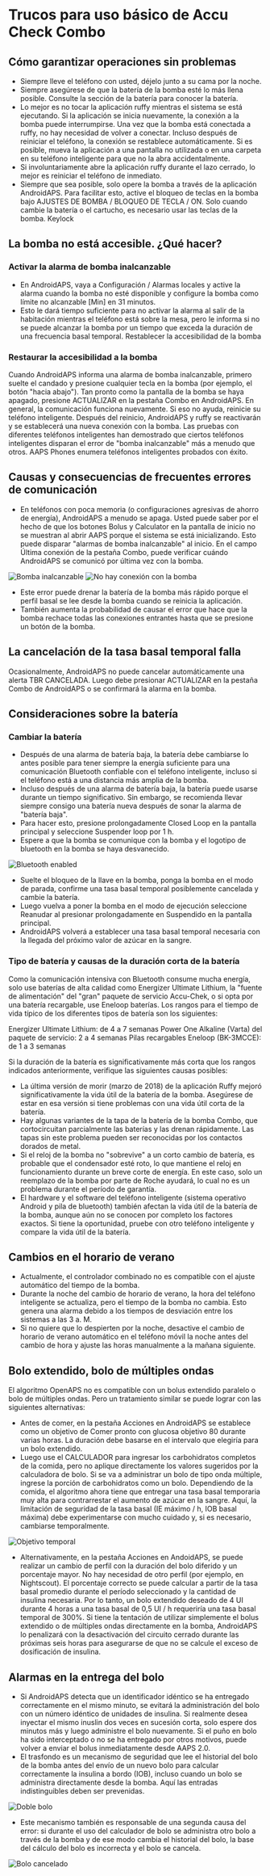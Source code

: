 # Trucos para uso básico de Accu Check Combo

## Cómo garantizar operaciones sin problemas

*	Siempre lleve el teléfono con usted, déjelo junto a su cama por la noche.
*	Siempre asegúrese de que la batería de la bomba esté lo más llena posible. Consulte la sección de la batería para conocer la batería.
*	Lo mejor es no tocar la aplicación ruffy mientras el sistema se está ejecutando. Si la aplicación se inicia nuevamente, la conexión a la bomba puede interrumpirse. Una vez que la bomba está conectada a ruffy, no hay necesidad de volver a conectar. Incluso después de reiniciar el teléfono, la conexión se restablece automáticamente. Si es posible, mueva la aplicación a una pantalla no utilizada o en una carpeta en su teléfono inteligente para que no la abra accidentalmente.
*	Si involuntariamente abre la aplicación ruffy durante el lazo cerrado, lo mejor es reiniciar el teléfono de inmediato.
*	Siempre que sea posible, solo opere la bomba a través de la aplicación AndroidAPS. Para facilitar esto, active el bloqueo de teclas en la bomba bajo AJUSTES DE BOMBA / BLOQUEO DE TECLA / ON. Solo cuando cambie la batería o el cartucho, es necesario usar las teclas de la bomba. Keylock

## La bomba no está accesible. ¿Qué hacer?

### Activar la alarma de bomba inalcanzable

* En AndroidAPS, vaya a Configuración / Alarmas locales y active la alarma cuando la bomba no esté disponible y configure la bomba como límite no alcanzable [Min] en 31 minutos.
* Esto le dará tiempo suficiente para no activar la alarma al salir de la habitación mientras el teléfono está sobre la mesa, pero le informa si no se puede alcanzar la bomba por un tiempo que exceda la duración de una frecuencia basal temporal.
Restablecer la accesibilidad de la bomba

### Restaurar la accesibilidad a la bomba
Cuando AndroidAPS informa una alarma de bomba inalcanzable, primero suelte el candado y presione cualquier tecla en la bomba (por ejemplo, el botón "hacia abajo"). Tan pronto como la pantalla de la bomba se haya apagado, presione ACTUALIZAR en la pestaña Combo en AndroidAPS. En general, la comunicación funciona nuevamente.
Si eso no ayuda, reinicie su teléfono inteligente. Después del reinicio, AndroidAPS y ruffy se reactivarán y se establecerá una nueva conexión con la bomba.
Las pruebas con diferentes teléfonos inteligentes han demostrado que ciertos teléfonos inteligentes disparan el error de "bomba inalcanzable" más a menudo que otros. AAPS Phones enumera teléfonos inteligentes probados con éxito.

## Causas y consecuencias de frecuentes errores de comunicación

* En teléfonos con poca memoria (o configuraciones agresivas de ahorro de energía), AndroidAPS a menudo se apaga. Usted puede saber por el hecho de que los botones Bolus y Calculator en la pantalla de inicio no se muestran al abrir AAPS porque el sistema se está inicializando. Esto puede disparar "alarmas de bomba inalcanzable" al inicio. En el campo Última conexión de la pestaña Combo, puede verificar cuándo AndroidAPS se comunicó por última vez con la bomba.

![Bomba inalcanzable](https://raw.githubusercontent.com/T-o-b-i-a-s/ComboLooping/master/resources/Pump_Unreachable.png)
![No hay conexión con la bomba](https://raw.githubusercontent.com/T-o-b-i-a-s/ComboLooping/master/resources/No_connection_to_pump.png)


* Este error puede drenar la batería de la bomba más rápido porque el perfil basal se lee desde la bomba cuando se reinicia la aplicación.
* También aumenta la probabilidad de causar el error que hace que la bomba rechace todas las conexiones entrantes hasta que se presione un botón de la bomba.

## La cancelación de la tasa basal temporal falla

Ocasionalmente, AndroidAPS no puede cancelar automáticamente una alerta TBR CANCELADA. Luego debe presionar ACTUALIZAR en la pestaña Combo de AndroidAPS o se confirmará la alarma en la bomba.

## Consideraciones sobre la batería

### Cambiar la batería

* Después de una alarma de batería baja, la batería debe cambiarse lo antes posible para tener siempre la energía suficiente para una comunicación Bluetooth confiable con el teléfono inteligente, incluso si el teléfono está a una distancia más amplia de la bomba.
* Incluso después de una alarma de batería baja, la batería puede usarse durante un tiempo significativo. Sin embargo, se recomienda llevar siempre consigo una batería nueva después de sonar la alarma de "batería baja".
* Para hacer esto, presione prolongadamente Closed Loop en la pantalla principal y seleccione Suspender loop por 1 h.
* Espere a que la bomba se comunique con la bomba y el logotipo de bluetooth en la bomba se haya desvanecido.

![Bluetooth enabled](https://github.com/T-o-b-i-a-s/ComboLooping/blob/master/resources/Compo.png?raw=true)

* Suelte el bloqueo de la llave en la bomba, ponga la bomba en el modo de parada, confirme una tasa basal temporal posiblemente cancelada y cambie la batería.
* Luego vuelva a poner la bomba en el modo de ejecución seleccione Reanudar al presionar prolongadamente en Suspendido en la pantalla principal.
* AndroidAPS volverá a establecer una tasa basal temporal necesaria con la llegada del próximo valor de azúcar en la sangre.

### Tipo de batería y causas de la duración corta de la batería

Como la comunicación intensiva con Bluetooth consume mucha energía, solo use baterías de alta calidad como Energizer Ultimate Lithium, la "fuente de alimentación" del "gran" paquete de servicio Accu-Chek, o si opta por una batería recargable, use Eneloop baterías.
Los rangos para el tiempo de vida típico de los diferentes tipos de batería son los siguientes:

Energizer Ultimate Lithium: de 4 a 7 semanas
Power One Alkaline (Varta) del paquete de servicio: 2 a 4 semanas
Pilas recargables Eneloop (BK-3MCCE): de 1 a 3 semanas

Si la duración de la batería es significativamente más corta que los rangos indicados anteriormente, verifique las siguientes causas posibles:

* La última versión de morir (marzo de 2018) de la aplicación Ruffy mejoró significativamente la vida útil de la batería de la bomba. Asegúrese de estar en esa versión si tiene problemas con una vida útil corta de la batería.
* Hay algunas variantes de la tapa de la batería de la bomba Combo, que cortocircuitan parcialmente las baterías y las drenan rápidamente. Las tapas sin este problema pueden ser reconocidas por los contactos dorados de metal.
* Si el reloj de la bomba no "sobrevive" a un corto cambio de batería, es probable que el condensador esté roto, lo que mantiene el reloj en funcionamiento durante un breve corte de energía. En este caso, solo un reemplazo de la bomba por parte de Roche ayudará, lo cual no es un problema durante el período de garantía.
* El hardware y el software del teléfono inteligente (sistema operativo Android y pila de bluetooth) también afectan la vida útil de la batería de la bomba, aunque aún no se conocen por completo los factores exactos. Si tiene la oportunidad, pruebe con otro teléfono inteligente y compare la vida útil de la batería.

## Cambios en el horario de verano

* Actualmente, el controlador combinado no es compatible con el ajuste automático del tiempo de la bomba.
* Durante la noche del cambio de horario de verano, la hora del teléfono inteligente se actualiza, pero el tiempo de la bomba no cambia. Esto genera una alarma debido a los tiempos de desviación entre los sistemas a las 3 a. M.
* Si no quiere que lo despierten por la noche, desactive el cambio de horario de verano automático en el teléfono móvil la noche antes del cambio de hora y ajuste las horas manualmente a la mañana siguiente.

## Bolo extendido, bolo de múltiples ondas

El algoritmo OpenAPS no es compatible con un bolus extendido paralelo o bolo de múltiples ondas. Pero un tratamiento similar se puede lograr con las siguientes alternativas:

* Antes de comer, en la pestaña Acciones en AndroidAPS se establece como un objetivo de Comer pronto con glucosa objetivo 80 durante varias horas. La duración debe basarse en el intervalo que elegiría para un bolo extendido.
* Luego use el CALCULADOR para ingresar los carbohidratos completos de la comida, pero no aplique directamente los valores sugeridos por la calculadora de bolo. Si se va a administrar un bolo de tipo onda múltiple, ingrese la porción de carbohidratos como un bolo. Dependiendo de la comida, el algoritmo ahora tiene que entregar una tasa basal temporaria muy alta para contrarrestar el aumento de azúcar en la sangre. Aquí, la limitación de seguridad de la tasa basal (IE máximo / h, IOB basal máxima) debe experimentarse con mucho cuidado y, si es necesario, cambiarse temporalmente.

![Objetivo temporal](https://raw.githubusercontent.com/T-o-b-i-a-s/ComboLooping/master/resources/Temporary_Target.png)

* Alternativamente, en la pestaña Acciones en AndoidAPS, se puede realizar un cambio de perfil con la duración del bolo diferido y un porcentaje mayor. No hay necesidad de otro perfil (por ejemplo, en Nightscout). El porcentaje correcto se puede calcular a partir de la tasa basal promedio durante el período seleccionado y la cantidad de insulina necesaria. Por lo tanto, un bolo extendido deseado de 4 UI durante 4 horas a una tasa basal de 0,5 UI / h requeriría una tasa basal temporal de 300%.
Si tiene la tentación de utilizar simplemente el bolus extendido o de múltiples ondas directamente en la bomba, AndroidAPS lo penalizará con la desactivación del circuito cerrado durante las próximas seis horas para asegurarse de que no se calcule el exceso de dosificación de insulina.

## Alarmas en la entrega del bolo

* Si AndroidAPS detecta que un identificador idéntico se ha entregado correctamente en el mismo minuto, se evitará la administración del bolo con un número idéntico de unidades de insulina. Si realmente desea inyectar el mismo inuslin dos veces en sucesión corta, solo espere dos minutos más y luego administre el bolo nuevamente. Si el puño en bolo ha sido interceptado o no se ha entregado por otros motivos, puede volver a enviar el bolus inmediatamente desde AAPS 2.0.
* El trasfondo es un mecanismo de seguridad que lee el historial del bolo de la bomba antes del envío de un nuevo bolo para calcular correctamente la insulina a bordo (IOB), incluso cuando un bolo se administra directamente desde la bomba. Aquí las entradas indistinguibles deben ser prevenidas.

![Doble bolo](https://raw.githubusercontent.com/T-o-b-i-a-s/ComboLooping/f9c56c930dc564c1649cd8e3764e077ffc02c5ef/resources/Doppelbolus.png)

* Este mecanismo también es responsable de una segunda causa del error: si durante el uso del calculador de bolo se administra otro bolo a través de la bomba y de ese modo cambia el historial del bolo, la base del cálculo del bolo es incorrecta y el bolo se cancela.

![Bolo cancelado](https://raw.githubusercontent.com/T-o-b-i-a-s/ComboLooping/f9c56c930dc564c1649cd8e3764e077ffc02c5ef/resources/History_changed.png)

